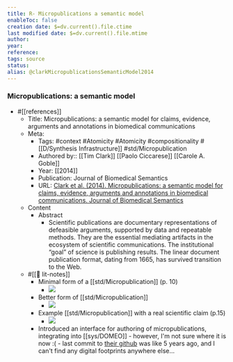```yaml
---
title: R- Micropublications a semantic model
enableToc: false
creation date: $=dv.current().file.ctime
last modified date: $=dv.current().file.mtime
author: 
year: 
reference: 
tags: source
status: 
alias: @clarkMicropublicationsSemanticModel2014
---
```


### Micropublications: a semantic model
- #[[references]]
    - Title: Micropublications: a semantic model for claims, evidence, arguments and annotations in biomedical communications
    - Meta:
        - Tags: #context #Atomicity #Atomicity #compositionality #[[D/Synthesis Infrastructure]] #std/Micropublication
        - Authored by:: [[Tim Clark]] [[Paolo Ciccarese]] [[Carole A. Goble]] 
        - Year: [[2014]]
        - Publication: Journal of Biomedical Semantics
        - URL: [Clark et al. (2014). Micropublications: a semantic model for claims, evidence, arguments and annotations in biomedical communications. Journal of Biomedical Semantics](https://doi.org/10.1186/2041-1480-5-28)
    - Content
        - Abstract
            - Scientific publications are documentary representations of defeasible arguments, supported by data and repeatable methods. They are the essential mediating artifacts in the ecosystem of scientific communications. The institutional “goal” of science is publishing results. The linear document publication format, dating from 1665, has survived transition to the Web.
    - #[[📝 lit-notes]]
        - Minimal form of a [[std/Micropublication]] (p. 10) 
            - ![](https://firebasestorage.googleapis.com/v0/b/firescript-577a2.appspot.com/o/imgs%2Fapp%2Fmegacoglab%2F4RD5nUsFD2?alt=media&token=f31624d5-1637-4859-adb5-b205701ac24e)
        - Better form of [[std/Micropublication]]
            - ![](https://firebasestorage.googleapis.com/v0/b/firescript-577a2.appspot.com/o/imgs%2Fapp%2Fmegacoglab%2FXEIzMIbGby.png?alt=media&token=52de2ef7-02d6-4154-bc9e-4c322bdd5071)
        - Example [[std/Micropublication]] with a real scientific claim (p.15) 
            - ![](https://firebasestorage.googleapis.com/v0/b/firescript-577a2.appspot.com/o/imgs%2Fapp%2Fmegacoglab%2FhIBZKnpISn?alt=media&token=056ff6ca-ed18-4166-8b61-fec4e142dc99)
        - Introduced an interface for authoring of micropublications, integrating into [[sys/DOMEO]] - however, I'm not sure where it is now :( - last commit to [their github](https://github.com/domeo/domeo) was like 5 years ago, and I can't find any digital footprints anywhere else...
